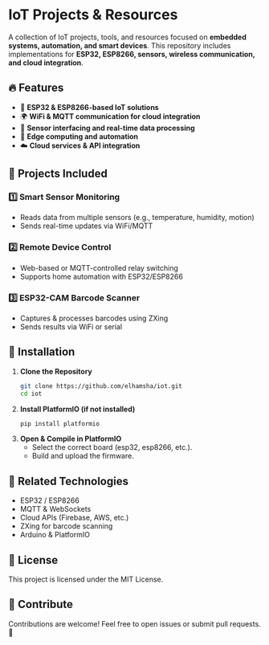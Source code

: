 # IoT Projects & Resources

A collection of IoT projects, tools, and resources focused on **embedded systems, automation, and smart devices**. This repository includes implementations for **ESP32, ESP8266, sensors, wireless communication, and cloud integration**.

## 🔥 Features
- 📡 **ESP32 & ESP8266-based IoT solutions**
- 🌍 **WiFi & MQTT communication for cloud integration**
- 🔌 **Sensor interfacing and real-time data processing**
- 🔧 **Edge computing and automation**
- ☁️ **Cloud services & API integration**

## 📂 Projects Included
### 1️⃣ **Smart Sensor Monitoring**
   - Reads data from multiple sensors (e.g., temperature, humidity, motion)  
   - Sends real-time updates via WiFi/MQTT  

### 2️⃣ **Remote Device Control**
   - Web-based or MQTT-controlled relay switching  
   - Supports home automation with ESP32/ESP8266  

### 3️⃣ **ESP32-CAM Barcode Scanner**
   - Captures & processes barcodes using ZXing  
   - Sends results via WiFi or serial  

## 🚀 Installation
1. **Clone the Repository**
   ```sh
   git clone https://github.com/elhamsha/iot.git
   cd iot
   ```
2. **Install PlatformIO (if not installed)**
   ```sh
   pip install platformio
   ```
3. **Open & Compile in PlatformIO**
   - Select the correct board (esp32, esp8266, etc.).  
   - Build and upload the firmware.

## 🔗 Related Technologies
   - ESP32 / ESP8266
   - MQTT & WebSockets
   - Cloud APIs (Firebase, AWS, etc.)
   - ZXing for barcode scanning
   - Arduino & PlatformIO

## 📜 License
This project is licensed under the MIT License.

## 🤝 Contribute
Contributions are welcome! Feel free to open issues or submit pull requests. 🚀   
